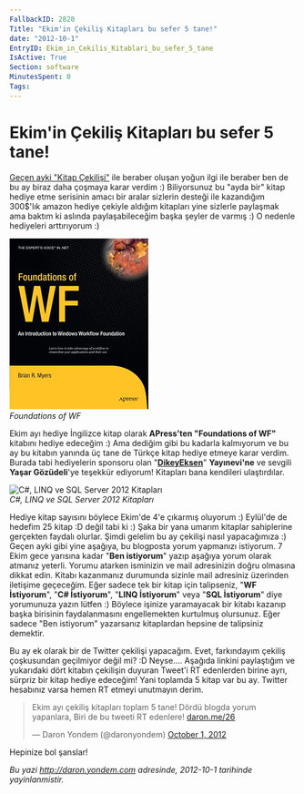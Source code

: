 ```yaml
---
FallbackID: 2820
Title: "Ekim'in Çekiliş Kitapları bu sefer 5 tane!"
date: "2012-10-1"
EntryID: Ekim_in_Cekilis_Kitablari_bu_sefer_5_tane
IsActive: True
Section: software
MinutesSpent: 0
Tags: 
---
```

# Ekim'in Çekiliş Kitapları bu sefer 5 tane!
[Geçen ayki "Kitap
Çekilişi"](http://daron.yondem.com/tr/post/Eylul_un_Cekilis_Kitabi_Server_AppFabric)
ile beraber oluşan yoğun ilgi ile beraber ben de bu ay biraz daha
çoşmaya karar verdim :) Biliyorsunuz bu "ayda bir" kitap hediye etme
serisinin amacı bir aralar sizlerin desteği ile kazandığım 300\$'lık
amazon hediye çekiyle aldığım kitapları yine sizlerle paylaşmak ama
baktım ki aslında paylaşabileceğim başka şeyler de varmış :) O nedenle
hediyeleri arttırıyorum :)

![Foundations of WF](media/Ekim_in_Cekilis_Kitablari_bu_sefer_5_tane/wf.jpg)\
*Foundations of WF*

Ekim ayı hediye İngilizce kitap olarak **APress'ten "Foundations of
WF"** kitabını hediye edeceğim :) Ama dediğim gibi bu kadarla kalmıyorum
ve bu ay bu kitabın yanında üç tane de Türkçe kitap hediye etmeye karar
verdim. Burada tabi hediyelerin sponsoru olan
"[**DikeyEksen**](http://www.dikeyeksen.com/)" **Yayınevi'ne** ve
sevgili **Yaşar Gözüdeli**'ye teşekkür ediyorum! Kitapları bana
kendileri ulaştırdılar.

![C\#, LINQ ve SQL Server 2012
Kitapları](media/Ekim_in_Cekilis_Kitablari_bu_sefer_5_tane/kitaplar.jpg)\
*C\#, LINQ ve SQL Server 2012 Kitapları*

Hediye kitap sayısını böylece Ekim'de 4'e çıkarmış oluyorum :) Eylül'de
de hedefim 25 kitap :D değil tabi ki :) Şaka bir yana umarım kitaplar
sahiplerine gerçekten faydalı olurlar. Şimdi gelelim bu ay çekilişi
nasıl yapacağımıza :) Geçen ayki gibi yine aşağıya, bu blogposta yorum
yapmanızı istiyorum. 7 Ekim gece yarısına kadar "**Ben istiyorum**"
yazıp aşağıya yorum olarak atmanız yeterli. Yorumu atarken isminizin ve
mail adresinizin doğru olmasına dikkat edin. Kitabı kazanmanız durumunda
sizinle mail adresiniz üzerinden iletişime geçeceğim. Eğer sadece tek
bir kitap için talipseniz, "**WF İstiyorum**", "**C\# İstiyorum**",
"**LINQ İstiyorum**" veya "**SQL İstiyorum**" diye yorumunuza yazın
lütfen :) Böylece işinize yaramayacak bir kitabı kazanıp başka birisinin
faydalanmasını engellemekten kurtulmuş olursunuz. Eğer sadece "Ben
istiyorum" yazarsanız kitaplardan hepsine de talipsiniz demektir.

Bu ay ek olarak bir de Twitter çekilişi yapacağım. Evet, farkındayım
çekiliş çoşkusundan geçilmiyor değil mi? :D Neyse.... Aşağıda linkini
paylaştığım ve yukarıdaki dört kitabın çekilişin duyuran Tweet'i RT
edenlerden birine ayrı, sürpriz bir kitap hediye edeceğim! Yani toplamda
5 kitap var bu ay. Twitter hesabınız varsa hemen RT etmeyi unutmayın
derim.

> Ekim ayı çekiliş kitapları toplam 5 tane! Dördü blogda yorum
> yapanlara, Biri de bu tweeti RT edenlere!
> [daron.me/26](http://t.co/elUHkefO "http://daron.me/26")
>
> — Daron Yondem (@daronyondem) [October 1,
> 2012](https://twitter.com/daronyondem/status/252701636546404352)

Hepinize bol şanslar!



*Bu yazi http://daron.yondem.com adresinde, 2012-10-1 tarihinde yayinlanmistir.*

